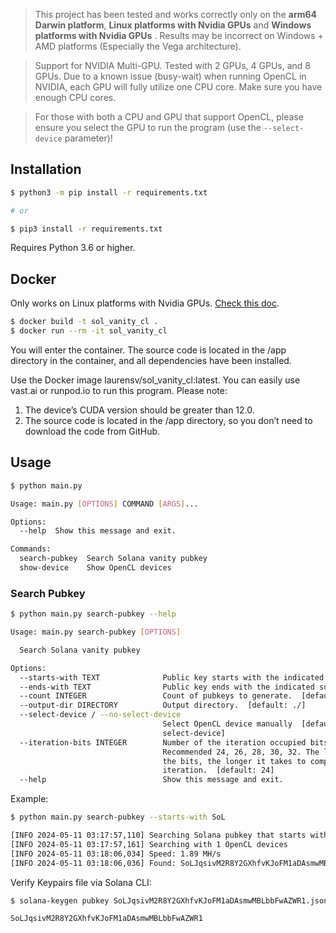 > This project has been tested and works correctly only on the **arm64 Darwin platform**, **Linux platforms with Nvidia GPUs** and **Windows platforms with Nvidia GPUs** . Results may be incorrect on Windows + AMD platforms (Especially the Vega architecture).

> Support for NVIDIA Multi-GPU. Tested with 2 GPUs, 4 GPUs, and 8 GPUs. Due to a known issue (busy-wait) when running OpenCL in NVIDIA, each GPU will fully utilize one CPU core. Make sure you have enough CPU cores.

> For those with both a CPU and GPU that support OpenCL, please ensure you select the GPU to run the program (use the `--select-device` parameter)!

## Installation

```bash
$ python3 -m pip install -r requirements.txt

# or

$ pip3 install -r requirements.txt
```

Requires Python 3.6 or higher.

## Docker

Only works on Linux platforms with Nvidia GPUs. [Check this doc](https://docs.nvidia.com/datacenter/cloud-native/container-toolkit/latest/install-guide.html#installation).

```bash
$ docker build -t sol_vanity_cl .
$ docker run --rm -it sol_vanity_cl
```

You will enter the container. The source code is located in the /app directory in the container, and all dependencies have been installed.

Use the Docker image laurensv/sol_vanity_cl:latest. You can easily use vast.ai or runpod.io to run this program. Please note:

1. The device’s CUDA version should be greater than 12.0.
2. The source code is located in the /app directory, so you don’t need to download the code from GitHub.

## Usage

```bash
$ python main.py

Usage: main.py [OPTIONS] COMMAND [ARGS]...

Options:
  --help  Show this message and exit.

Commands:
  search-pubkey  Search Solana vanity pubkey
  show-device    Show OpenCL devices
```

### Search Pubkey

```bash
$ python main.py search-pubkey --help

Usage: main.py search-pubkey [OPTIONS]

  Search Solana vanity pubkey

Options:
  --starts-with TEXT              Public key starts with the indicated prefix.
  --ends-with TEXT                Public key ends with the indicated suffix.
  --count INTEGER                 Count of pubkeys to generate.  [default: 1]
  --output-dir DIRECTORY          Output directory.  [default: ./]
  --select-device / --no-select-device
                                  Select OpenCL device manually  [default: no-
                                  select-device]
  --iteration-bits INTEGER        Number of the iteration occupied bits.
                                  Recommended 24, 26, 28, 30, 32. The larger
                                  the bits, the longer it takes to complete an
                                  iteration.  [default: 24]
  --help                          Show this message and exit.
```

Example:

```bash
$ python main.py search-pubkey --starts-with SoL

[INFO 2024-05-11 03:17:57,110] Searching Solana pubkey that starts with 'SoL' and ends with ''
[INFO 2024-05-11 03:17:57,161] Searching with 1 OpenCL devices
[INFO 2024-05-11 03:18:06,034] Speed: 1.89 MH/s
[INFO 2024-05-11 03:18:06,036] Found: SoLJqsivM2R8Y2GXhfvKJoFM1aDAsmwMBLbbFwAZWR1
```

Verify Keypairs file via Solana CLI:

```bash
$ solana-keygen pubkey SoLJqsivM2R8Y2GXhfvKJoFM1aDAsmwMBLbbFwAZWR1.json

SoLJqsivM2R8Y2GXhfvKJoFM1aDAsmwMBLbbFwAZWR1
```
